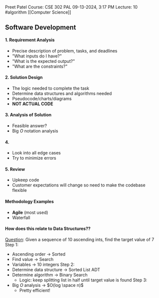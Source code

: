Preet Patel
Course: CSE 302 PAL
09-13-2024, 3:17 PM
Lecture: 10
#algorithm 
[[Computer Science]]

## Software Development
#### 1. Requirement Analysis
- Precise description of problem, tasks, and deadlines
- "What inputs do I have?"
- "What is the expected output?"
- "What are the constraints?"
#### 2. Solution Design
- The logic needed to complete the task
- Determine data structures and algorithms needed
- Pseudocode/charts/diagrams
- **NOT ACTUAL CODE**
#### 3. Analysis of Solution
- Feasible answer?
- Big $O$ notation analysis
#### 4.  
- Look into all edge cases
- Try to minimize errors
#### 5. Review
- Upkeep code
- Customer expectations will change so need to make the codebase flexible

#### Methodology Examples
- **Agile** (most used)
- Waterfall
#### How does this relate to Data Structures??
<u>Question</u>: Given a sequence of 10 ascending ints, find the target value of $7$
Step 1: 
- Ascending order $\rightarrow$ Sorted
- Find value $\rightarrow$ Search
- Variables $\rightarrow$ 10 integers
Step 2:
- Determine data structure $\rightarrow$ Sorted List ADT
- Determine algorithm $\rightarrow$ Binary Search
	- Logic: keep splitting list in half until target value is found
Step 3: 
- Big $O$ analysis $\rightarrow$ $O(log \space n)$
	- Pretty efficient!


 